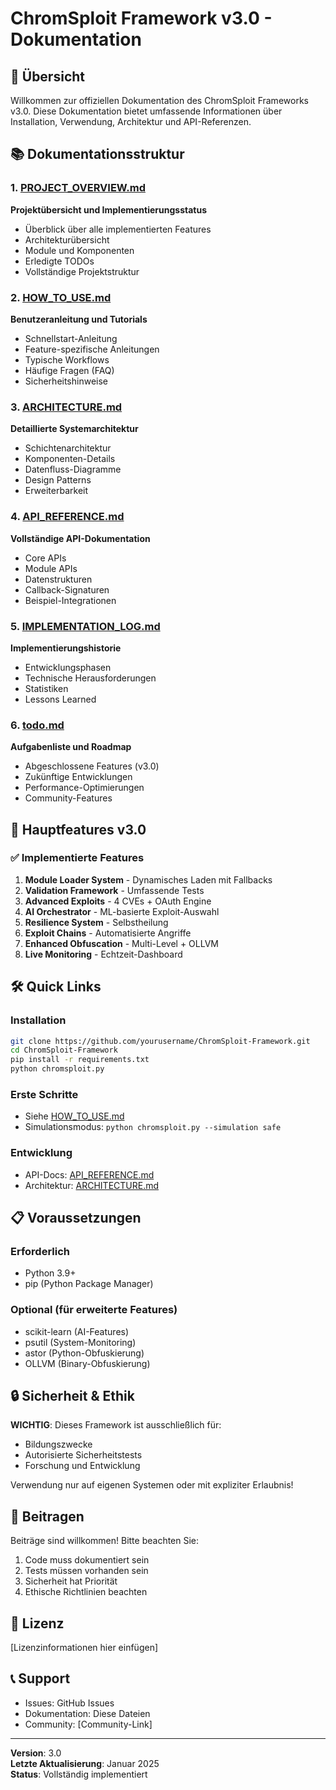 # ChromSploit Framework v3.0 - Dokumentation

## 📖 Übersicht

Willkommen zur offiziellen Dokumentation des ChromSploit Frameworks v3.0. Diese Dokumentation bietet umfassende Informationen über Installation, Verwendung, Architektur und API-Referenzen.

## 📚 Dokumentationsstruktur

### 1. [PROJECT_OVERVIEW.md](PROJECT_OVERVIEW.md)
**Projektübersicht und Implementierungsstatus**
- Überblick über alle implementierten Features
- Architekturübersicht
- Module und Komponenten
- Erledigte TODOs
- Vollständige Projektstruktur

### 2. [HOW_TO_USE.md](HOW_TO_USE.md)
**Benutzeranleitung und Tutorials**
- Schnellstart-Anleitung
- Feature-spezifische Anleitungen
- Typische Workflows
- Häufige Fragen (FAQ)
- Sicherheitshinweise

### 3. [ARCHITECTURE.md](ARCHITECTURE.md)
**Detaillierte Systemarchitektur**
- Schichtenarchitektur
- Komponenten-Details
- Datenfluss-Diagramme
- Design Patterns
- Erweiterbarkeit

### 4. [API_REFERENCE.md](API_REFERENCE.md)
**Vollständige API-Dokumentation**
- Core APIs
- Module APIs
- Datenstrukturen
- Callback-Signaturen
- Beispiel-Integrationen

### 5. [IMPLEMENTATION_LOG.md](IMPLEMENTATION_LOG.md)
**Implementierungshistorie**
- Entwicklungsphasen
- Technische Herausforderungen
- Statistiken
- Lessons Learned

### 6. [todo.md](todo.md)
**Aufgabenliste und Roadmap**
- Abgeschlossene Features (v3.0)
- Zukünftige Entwicklungen
- Performance-Optimierungen
- Community-Features

## 🚀 Hauptfeatures v3.0

### ✅ Implementierte Features

1. **Module Loader System** - Dynamisches Laden mit Fallbacks
2. **Validation Framework** - Umfassende Tests
3. **Advanced Exploits** - 4 CVEs + OAuth Engine
4. **AI Orchestrator** - ML-basierte Exploit-Auswahl
5. **Resilience System** - Selbstheilung
6. **Exploit Chains** - Automatisierte Angriffe
7. **Enhanced Obfuscation** - Multi-Level + OLLVM
8. **Live Monitoring** - Echtzeit-Dashboard

## 🛠️ Quick Links

### Installation
```bash
git clone https://github.com/yourusername/ChromSploit-Framework.git
cd ChromSploit-Framework
pip install -r requirements.txt
python chromsploit.py
```

### Erste Schritte
- Siehe [HOW_TO_USE.md](HOW_TO_USE.md#schnellstart)
- Simulationsmodus: `python chromsploit.py --simulation safe`

### Entwicklung
- API-Docs: [API_REFERENCE.md](API_REFERENCE.md)
- Architektur: [ARCHITECTURE.md](ARCHITECTURE.md)

## 📋 Voraussetzungen

### Erforderlich
- Python 3.9+
- pip (Python Package Manager)

### Optional (für erweiterte Features)
- scikit-learn (AI-Features)
- psutil (System-Monitoring)
- astor (Python-Obfuskierung)
- OLLVM (Binary-Obfuskierung)

## 🔒 Sicherheit & Ethik

**WICHTIG**: Dieses Framework ist ausschließlich für:
- Bildungszwecke
- Autorisierte Sicherheitstests
- Forschung und Entwicklung

Verwendung nur auf eigenen Systemen oder mit expliziter Erlaubnis!

## 🤝 Beitragen

Beiträge sind willkommen! Bitte beachten Sie:
1. Code muss dokumentiert sein
2. Tests müssen vorhanden sein
3. Sicherheit hat Priorität
4. Ethische Richtlinien beachten

## 📄 Lizenz

[Lizenzinformationen hier einfügen]

## 📞 Support

- Issues: GitHub Issues
- Dokumentation: Diese Dateien
- Community: [Community-Link]

---

**Version**: 3.0  
**Letzte Aktualisierung**: Januar 2025  
**Status**: Vollständig implementiert